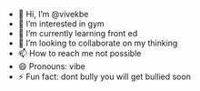 - 👋 Hi, I’m @vivekbe
- 👀 I’m interested in gym
- 🌱 I’m currently learning front ed
- 💞️ I’m looking to collaborate on my thinking
- 📫 How to reach me not possible
- 😄 Pronouns: vibe
- ⚡ Fun fact: dont bully you will get bullied soon

<!---
vivekbe/vivekbe is a ✨ special ✨ repository because its `README.md` (this file) appears on your GitHub profile.
You can click the Preview link to take a look at your changes.
--->
